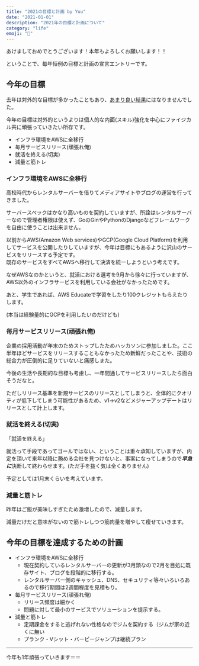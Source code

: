 ```yaml
---
title: "2021の目標と計画 by Yuu"
date: "2021-01-01"
description: "2021年の目標と計画について"
category: "life"
emoji: "📅"
---
```


あけましておめでとうございます！本年もよろしくお願いします！！

ということで、毎年恒例の目標と計画の宣言エントリーです。

## 今年の目標
去年は対外的な目標が多かったこともあり、[あまり良い結果](https://blog.ue-y.me/about2020/)にはなりませんでした。

今年の目標は対外的というよりは個人的な内面(スキル)強化を中心にファイジカル共に頑張っていきたい所存です。

- インフラ環境をAWSに全移行
- 毎月サービスリリース(頑張れ俺)
- 就活を終える(切実)
- 減量と筋トレ

### インフラ環境をAWSに全移行
高校時代からレンタルサーバーを借りてメディアサイトやブログの運営を行ってきました。

サーバースペックはかなり高いものを契約していますが、所詮はレンタルサーバーなので管理者権限は使えず、GoのGinやPythonのDjangoなどフレームワークを自由に使うことは出来ません。

以前からAWS(Amazon Web services)やGCP(Google Cloud Platform)を利用してサービスを公開したりしていますが、今年は目標にもあるように沢山のサービスをリリースする予定です。  
既存のサービスをすべてAWSへ移行して決済を統一しようという考えです。

なぜAWSなのかというと、就活における選考を9月から徐々に行っていますが、AWS以外のインフラサービスを利用している会社がなかったためです。

あと、学生であれば、AWS Educateで学習をしたり100クレジットもらえたりします。

(本当は経験量的にGCPを利用したいのだけども)

### 毎月サービスリリース(頑張れ俺)
企業の採用活動が年末のためストップしたためハッカソンに参加しました。ここ半年ほどサービスをリリースすることもなかったため新鮮だったことや、技術の総合力が圧倒的に足りていないと痛感しまた。

今後の生活や長期的な目標も考慮し、一年間通してサービスリリースしたら面白そうだなと。

ただしリリース基準を新規サービスのリリースとしてしまうと、全体的にクオリティが低下してしまう可能性があるため、v1->v2などメジャーアップデートはリリースとして計上します。

### 就活を終える(切実)
「就活を終える」

就活って手段であってゴールではない、ということは重々承知していますが、内定を頂いて来年以降に務める会社を見つけないと、事案になってしまうので***早急に***決断して終わらせます。(ただ手を抜く気は全くありません)

予定としては1月末くらいを考えています。

### 減量と筋トレ
昨年はご飯が美味しすぎたため激増したので、減量します。

減量だけだと意味がないので筋トレしつつ筋肉量を増やして痩せていきます。

## 今年の目標を達成するための計画
- インフラ環境をAWSに全移行
    - 現在契約しているレンタルサーバーの更新が3月頭なので2月を目処に既存サイト、ブログを段階的に移行する。
    - レンタルサーバー側のキャッシュ、DNS、セキュリティ等々いろいろあるので移行期間は2週間程度を見積もり。
- 毎月サービスリリース(頑張れ俺)
    - リリース頻度は細かく
    - 問題に対して最小のサービスでソリューションを提示する。
- 減量と筋トレ
    - 定期課金をすると逃げれない性格なのでジムを契約する（ジムが家の近くに無い
    - プランク・Vシット・バーピージャンプは継続プラン

---

今年も1年頑張っていきます＝＝
